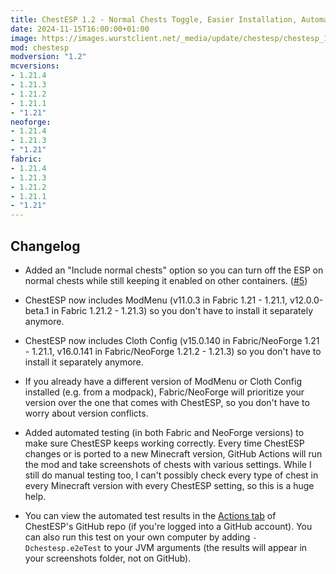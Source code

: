 ```yaml
---
title: ChestESP 1.2 - Normal Chests Toggle, Easier Installation, Automated Testing
date: 2024-11-15T16:00:00+01:00
image: https://images.wurstclient.net/_media/update/chestesp/chestesp_1.2_540p.webp
mod: chestesp
modversion: "1.2"
mcversions:
- 1.21.4
- 1.21.3
- 1.21.2
- 1.21.1
- "1.21"
neoforge:
- 1.21.4
- 1.21.3
- "1.21"
fabric:
- 1.21.4
- 1.21.3
- 1.21.2
- 1.21.1
- "1.21"
---
```

## Changelog

- Added an "Include normal chests" option so you can turn off the ESP on normal chests while still keeping it enabled on other containers. ([#5](https://github.com/Wurst-Imperium/ChestESP/issues/5))

- ChestESP now includes ModMenu (v11.0.3 in Fabric 1.21 - 1.21.1, v12.0.0-beta.1 in Fabric 1.21.2 - 1.21.3) so you don't have to install it separately anymore.

- ChestESP now includes Cloth Config (v15.0.140 in Fabric/NeoForge 1.21 - 1.21.1, v16.0.141 in Fabric/NeoForge 1.21.2 - 1.21.3) so you don't have to install it separately anymore.

- If you already have a different version of ModMenu or Cloth Config installed (e.g. from a modpack), Fabric/NeoForge will prioritize your version over the one that comes with ChestESP, so you don't have to worry about version conflicts.

- Added automated testing (in both Fabric and NeoForge versions) to make sure ChestESP keeps working correctly. Every time ChestESP changes or is ported to a new Minecraft version, GitHub Actions will run the mod and take screenshots of chests with various settings. While I still do manual testing too, I can't possibly check every type of chest in every Minecraft version with every ChestESP setting, so this is a huge help.

- You can view the automated test results in the [Actions tab](https://github.com/Wurst-Imperium/ChestESP/actions) of ChestESP's GitHub repo (if you're logged into a GitHub account). You can also run this test on your own computer by adding `-Dchestesp.e2eTest` to your JVM arguments (the results will appear in your screenshots folder, not on GitHub).
